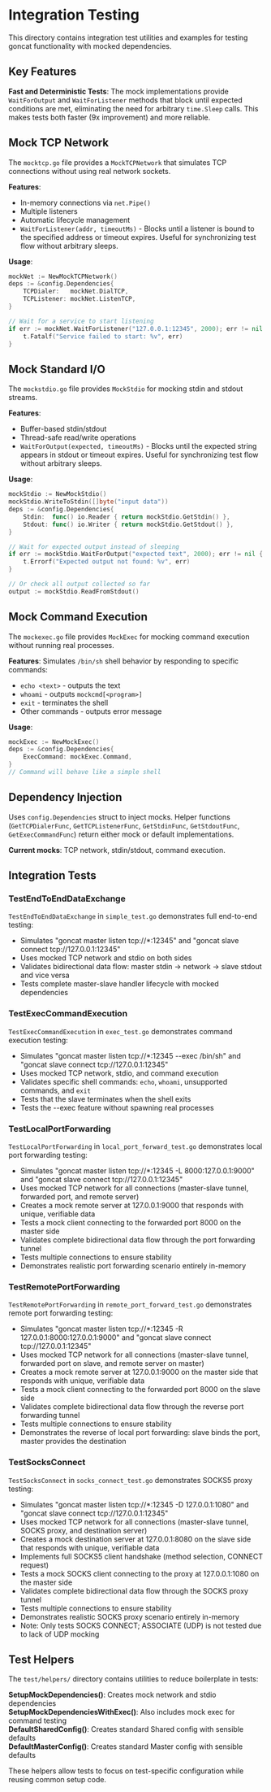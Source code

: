 # Integration Testing

This directory contains integration test utilities and examples for testing goncat functionality with mocked dependencies.

## Key Features

**Fast and Deterministic Tests**: The mock implementations provide `WaitForOutput` and `WaitForListener` methods that block until expected conditions are met, eliminating the need for arbitrary `time.Sleep` calls. This makes tests both faster (9x improvement) and more reliable.

## Mock TCP Network

The `mocktcp.go` file provides a `MockTCPNetwork` that simulates TCP connections without using real network sockets.

**Features**: 
- In-memory connections via `net.Pipe()`
- Multiple listeners
- Automatic lifecycle management
- `WaitForListener(addr, timeoutMs)` - Blocks until a listener is bound to the specified address or timeout expires. Useful for synchronizing test flow without arbitrary sleeps.

**Usage**:
```go
mockNet := NewMockTCPNetwork()
deps := &config.Dependencies{
    TCPDialer:   mockNet.DialTCP,
    TCPListener: mockNet.ListenTCP,
}

// Wait for a service to start listening
if err := mockNet.WaitForListener("127.0.0.1:12345", 2000); err != nil {
    t.Fatalf("Service failed to start: %v", err)
}
```

## Mock Standard I/O

The `mockstdio.go` file provides `MockStdio` for mocking stdin and stdout streams.

**Features**: 
- Buffer-based stdin/stdout
- Thread-safe read/write operations
- `WaitForOutput(expected, timeoutMs)` - Blocks until the expected string appears in stdout or timeout expires. Useful for synchronizing test flow without arbitrary sleeps.

**Usage**:
```go
mockStdio := NewMockStdio()
mockStdio.WriteToStdin([]byte("input data"))
deps := &config.Dependencies{
    Stdin:  func() io.Reader { return mockStdio.GetStdin() },
    Stdout: func() io.Writer { return mockStdio.GetStdout() },
}

// Wait for expected output instead of sleeping
if err := mockStdio.WaitForOutput("expected text", 2000); err != nil {
    t.Errorf("Expected output not found: %v", err)
}

// Or check all output collected so far
output := mockStdio.ReadFromStdout()
```

## Mock Command Execution

The `mockexec.go` file provides `MockExec` for mocking command execution without running real processes.

**Features**: Simulates `/bin/sh` shell behavior by responding to specific commands:
- `echo <text>` - outputs the text
- `whoami` - outputs `mockcmd[<program>]`
- `exit` - terminates the shell
- Other commands - outputs error message

**Usage**:
```go
mockExec := NewMockExec()
deps := &config.Dependencies{
    ExecCommand: mockExec.Command,
}
// Command will behave like a simple shell
```

## Dependency Injection

Uses `config.Dependencies` struct to inject mocks. Helper functions (`GetTCPDialerFunc`, `GetTCPListenerFunc`, `GetStdinFunc`, `GetStdoutFunc`, `GetExecCommandFunc`) return either mock or default implementations.

**Current mocks**: TCP network, stdin/stdout, command execution.

## Integration Tests

### TestEndToEndDataExchange
`TestEndToEndDataExchange` in `simple_test.go` demonstrates full end-to-end testing:
- Simulates "goncat master listen tcp://*:12345" and "goncat slave connect tcp://127.0.0.1:12345"
- Uses mocked TCP network and stdio on both sides
- Validates bidirectional data flow: master stdin → network → slave stdout and vice versa
- Tests complete master-slave handler lifecycle with mocked dependencies

### TestExecCommandExecution
`TestExecCommandExecution` in `exec_test.go` demonstrates command execution testing:
- Simulates "goncat master listen tcp://*:12345 --exec /bin/sh" and "goncat slave connect tcp://127.0.0.1:12345"
- Uses mocked TCP network, stdio, and command execution
- Validates specific shell commands: `echo`, `whoami`, unsupported commands, and `exit`
- Tests that the slave terminates when the shell exits
- Tests the --exec feature without spawning real processes

### TestLocalPortForwarding
`TestLocalPortForwarding` in `local_port_forward_test.go` demonstrates local port forwarding testing:
- Simulates "goncat master listen tcp://*:12345 -L 8000:127.0.0.1:9000" and "goncat slave connect tcp://127.0.0.1:12345"
- Uses mocked TCP network for all connections (master-slave tunnel, forwarded port, and remote server)
- Creates a mock remote server at 127.0.0.1:9000 that responds with unique, verifiable data
- Tests a mock client connecting to the forwarded port 8000 on the master side
- Validates complete bidirectional data flow through the port forwarding tunnel
- Tests multiple connections to ensure stability
- Demonstrates realistic port forwarding scenario entirely in-memory

### TestRemotePortForwarding
`TestRemotePortForwarding` in `remote_port_forward_test.go` demonstrates remote port forwarding testing:
- Simulates "goncat master listen tcp://*:12345 -R 127.0.0.1:8000:127.0.0.1:9000" and "goncat slave connect tcp://127.0.0.1:12345"
- Uses mocked TCP network for all connections (master-slave tunnel, forwarded port on slave, and remote server on master)
- Creates a mock remote server at 127.0.0.1:9000 on the master side that responds with unique, verifiable data
- Tests a mock client connecting to the forwarded port 8000 on the slave side
- Validates complete bidirectional data flow through the reverse port forwarding tunnel
- Tests multiple connections to ensure stability
- Demonstrates the reverse of local port forwarding: slave binds the port, master provides the destination

### TestSocksConnect
`TestSocksConnect` in `socks_connect_test.go` demonstrates SOCKS5 proxy testing:
- Simulates "goncat master listen tcp://*:12345 -D 127.0.0.1:1080" and "goncat slave connect tcp://127.0.0.1:12345"
- Uses mocked TCP network for all connections (master-slave tunnel, SOCKS proxy, and destination server)
- Creates a mock destination server at 127.0.0.1:8080 on the slave side that responds with unique, verifiable data
- Implements full SOCKS5 client handshake (method selection, CONNECT request)
- Tests a mock SOCKS client connecting to the proxy at 127.0.0.1:1080 on the master side
- Validates complete bidirectional data flow through the SOCKS proxy tunnel
- Tests multiple connections to ensure stability
- Demonstrates realistic SOCKS proxy scenario entirely in-memory
- Note: Only tests SOCKS CONNECT; ASSOCIATE (UDP) is not tested due to lack of UDP mocking

## Test Helpers

The `test/helpers/` directory contains utilities to reduce boilerplate in tests:

**SetupMockDependencies()**: Creates mock network and stdio dependencies  
**SetupMockDependenciesWithExec()**: Also includes mock exec for command testing  
**DefaultSharedConfig()**: Creates standard Shared config with sensible defaults  
**DefaultMasterConfig()**: Creates standard Master config with sensible defaults

These helpers allow tests to focus on test-specific configuration while reusing common setup code.
